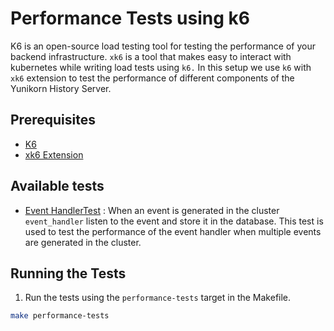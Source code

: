 # Performance Tests using k6
K6 is an open-source load testing tool for testing the performance of your backend infrastructure. `xk6` is a tool that makes easy to 
interact with kubernetes while writing load tests using `k6.` In this setup we use `k6` with `xk6` extension to test the performance of 
different components of the Yunikorn History Server.

## Prerequisites
- [K6](https://grafana.com/docs/k6/latest/)
- [xk6 Extension](https://github.com/grafana/xk6-kubernetes?tab=readme-ov-file)

## Available tests

- [Event HandlerTest](`event_handler_test.js`) : When an event is generated in the cluster `event_handler` listen to the event and store 
it in the database. This test is used to test the
performance of the event handler when multiple events are generated in the cluster.

## Running the Tests

1. Run the tests using the `performance-tests` target in the Makefile.

```bash
make performance-tests
```

